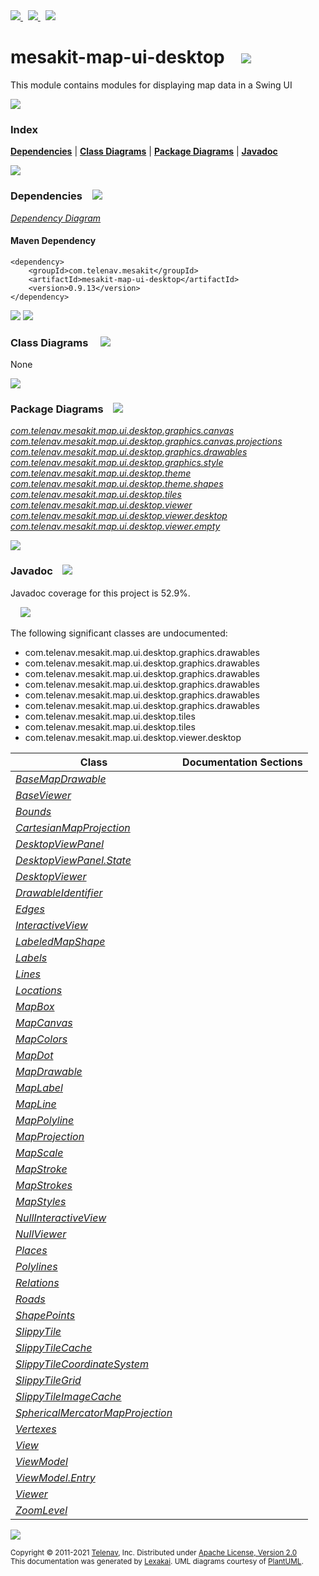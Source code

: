 [//]: # (start-user-text)

<a href="https://www.mesakit.org">
<img src="https://telenav.github.io/telenav-assets/images/icons/web-32.png" srcset="https://telenav.github.io/telenav-assets/images/icons/web-32-2x.png 2x"/>
</a>
&nbsp;
<a href="https://twitter.com/openmesakit">
<img src="https://telenav.github.io/telenav-assets/images/logos/twitter/twitter-32.png" srcset="https://telenav.github.io/telenav-assets/images/logos/twitter/twitter-32-2x.png 2x"/>
</a>
&nbsp;
<a href="https://mesakit.zulipchat.com">
<img src="https://telenav.github.io/telenav-assets/images/logos/zulip/zulip-32.png" srcset="https://telenav.github.io/telenav-assets/images/logos/zulip/zulip-32-2x.png 2x"/>
</a>

[//]: # (end-user-text)

# mesakit-map-ui-desktop &nbsp;&nbsp; <img src="https://telenav.github.io/telenav-assets/images/icons//window-32.png" srcset="https://telenav.github.io/telenav-assets/images/icons//window-32-2x.png 2x"/>

This module contains modules for displaying map data in a Swing UI

<img src="https://telenav.github.io/telenav-assets/images/separators/horizontal-line-512.png" srcset="https://telenav.github.io/telenav-assets/images/separators/horizontal-line-512-2x.png 2x"/>

### Index



[**Dependencies**](#dependencies) | [**Class Diagrams**](#class-diagrams) | [**Package Diagrams**](#package-diagrams) | [**Javadoc**](#javadoc)

<img src="https://telenav.github.io/telenav-assets/images/separators/horizontal-line-512.png" srcset="https://telenav.github.io/telenav-assets/images/separators/horizontal-line-512-2x.png 2x"/>

### Dependencies <a name="dependencies"></a> &nbsp;&nbsp; <img src="https://telenav.github.io/telenav-assets/images/icons/dependencies-32.png" srcset="https://telenav.github.io/telenav-assets/images/icons/dependencies-32-2x.png 2x"/>

[*Dependency Diagram*](https://www.mesakit.org/0.9.13/lexakai/mesakit/mesakit-map/ui/desktop/documentation/diagrams/dependencies.svg)

#### Maven Dependency

    <dependency>
        <groupId>com.telenav.mesakit</groupId>
        <artifactId>mesakit-map-ui-desktop</artifactId>
        <version>0.9.13</version>
    </dependency>

<img src="https://telenav.github.io/telenav-assets/images/separators/horizontal-line-128.png" srcset="https://telenav.github.io/telenav-assets/images/separators/horizontal-line-128-2x.png 2x"/>

[//]: # (start-user-text)



[//]: # (end-user-text)

<img src="https://telenav.github.io/telenav-assets/images/separators/horizontal-line-128.png" srcset="https://telenav.github.io/telenav-assets/images/separators/horizontal-line-128-2x.png 2x"/>

### Class Diagrams <a name="class-diagrams"></a> &nbsp; &nbsp; <img src="https://telenav.github.io/telenav-assets/images/icons/diagram-40.png" srcset="https://telenav.github.io/telenav-assets/images/icons/diagram-40-2x.png 2x"/>

None

<img src="https://telenav.github.io/telenav-assets/images/separators/horizontal-line-128.png" srcset="https://telenav.github.io/telenav-assets/images/separators/horizontal-line-128-2x.png 2x"/>

### Package Diagrams <a name="package-diagrams"></a> &nbsp;&nbsp; <img src="https://telenav.github.io/telenav-assets/images/icons/box-32.png" srcset="https://telenav.github.io/telenav-assets/images/icons/box-32-2x.png 2x"/>

[*com.telenav.mesakit.map.ui.desktop.graphics.canvas*](https://www.mesakit.org/0.9.13/lexakai/mesakit/mesakit-map/ui/desktop/documentation/diagrams/com.telenav.mesakit.map.ui.desktop.graphics.canvas.svg)  
[*com.telenav.mesakit.map.ui.desktop.graphics.canvas.projections*](https://www.mesakit.org/0.9.13/lexakai/mesakit/mesakit-map/ui/desktop/documentation/diagrams/com.telenav.mesakit.map.ui.desktop.graphics.canvas.projections.svg)  
[*com.telenav.mesakit.map.ui.desktop.graphics.drawables*](https://www.mesakit.org/0.9.13/lexakai/mesakit/mesakit-map/ui/desktop/documentation/diagrams/com.telenav.mesakit.map.ui.desktop.graphics.drawables.svg)  
[*com.telenav.mesakit.map.ui.desktop.graphics.style*](https://www.mesakit.org/0.9.13/lexakai/mesakit/mesakit-map/ui/desktop/documentation/diagrams/com.telenav.mesakit.map.ui.desktop.graphics.style.svg)  
[*com.telenav.mesakit.map.ui.desktop.theme*](https://www.mesakit.org/0.9.13/lexakai/mesakit/mesakit-map/ui/desktop/documentation/diagrams/com.telenav.mesakit.map.ui.desktop.theme.svg)  
[*com.telenav.mesakit.map.ui.desktop.theme.shapes*](https://www.mesakit.org/0.9.13/lexakai/mesakit/mesakit-map/ui/desktop/documentation/diagrams/com.telenav.mesakit.map.ui.desktop.theme.shapes.svg)  
[*com.telenav.mesakit.map.ui.desktop.tiles*](https://www.mesakit.org/0.9.13/lexakai/mesakit/mesakit-map/ui/desktop/documentation/diagrams/com.telenav.mesakit.map.ui.desktop.tiles.svg)  
[*com.telenav.mesakit.map.ui.desktop.viewer*](https://www.mesakit.org/0.9.13/lexakai/mesakit/mesakit-map/ui/desktop/documentation/diagrams/com.telenav.mesakit.map.ui.desktop.viewer.svg)  
[*com.telenav.mesakit.map.ui.desktop.viewer.desktop*](https://www.mesakit.org/0.9.13/lexakai/mesakit/mesakit-map/ui/desktop/documentation/diagrams/com.telenav.mesakit.map.ui.desktop.viewer.desktop.svg)  
[*com.telenav.mesakit.map.ui.desktop.viewer.empty*](https://www.mesakit.org/0.9.13/lexakai/mesakit/mesakit-map/ui/desktop/documentation/diagrams/com.telenav.mesakit.map.ui.desktop.viewer.empty.svg)

<img src="https://telenav.github.io/telenav-assets/images/separators/horizontal-line-128.png" srcset="https://telenav.github.io/telenav-assets/images/separators/horizontal-line-128-2x.png 2x"/>

### Javadoc <a name="javadoc"></a> &nbsp;&nbsp; <img src="https://telenav.github.io/telenav-assets/images/icons/books-24.png" srcset="https://telenav.github.io/telenav-assets/images/icons/books-24-2x.png 2x"/>

Javadoc coverage for this project is 52.9%.  
  
&nbsp; &nbsp; <img src="https://telenav.github.io/telenav-assets/images/meter/meter-50-96.png" srcset="https://telenav.github.io/telenav-assets/images/meter/meter-50-96-2x.png 2x"/>


The following significant classes are undocumented:  

- com.telenav.mesakit.map.ui.desktop.graphics.drawables  
- com.telenav.mesakit.map.ui.desktop.graphics.drawables  
- com.telenav.mesakit.map.ui.desktop.graphics.drawables  
- com.telenav.mesakit.map.ui.desktop.graphics.drawables  
- com.telenav.mesakit.map.ui.desktop.graphics.drawables  
- com.telenav.mesakit.map.ui.desktop.graphics.drawables  
- com.telenav.mesakit.map.ui.desktop.tiles  
- com.telenav.mesakit.map.ui.desktop.tiles  
- com.telenav.mesakit.map.ui.desktop.viewer.desktop

| Class | Documentation Sections |
|---|---|
| [*BaseMapDrawable*](https://www.mesakit.org/0.9.13/javadoc/mesakit/mesakit.map.ui.desktop//////////////////////////////////////////////////////////////////////.html) |  |  
| [*BaseViewer*](https://www.mesakit.org/0.9.13/javadoc/mesakit/mesakit.map.ui.desktop/////////////////////////////////////////////////////////////.html) |  |  
| [*Bounds*](https://www.mesakit.org/0.9.13/javadoc/mesakit/mesakit.map.ui.desktop///////////////////////////////////////////////////////.html) |  |  
| [*CartesianMapProjection*](https://www.mesakit.org/0.9.13/javadoc/mesakit/mesakit.map.ui.desktop//////////////////////////////////////////////////////////////////////////////////////.html) |  |  
| [*DesktopViewPanel*](https://www.mesakit.org/0.9.13/javadoc/mesakit/mesakit.map.ui.desktop///////////////////////////////////////////////////////////////////.html) |  |  
| [*DesktopViewPanel.State*](https://www.mesakit.org/0.9.13/javadoc/mesakit/mesakit.map.ui.desktop/////////////////////////////////////////////////////////////////////////.html) |  |  
| [*DesktopViewer*](https://www.mesakit.org/0.9.13/javadoc/mesakit/mesakit.map.ui.desktop////////////////////////////////////////////////////////////////.html) |  |  
| [*DrawableIdentifier*](https://www.mesakit.org/0.9.13/javadoc/mesakit/mesakit.map.ui.desktop/////////////////////////////////////////////////////////////.html) |  |  
| [*Edges*](https://www.mesakit.org/0.9.13/javadoc/mesakit/mesakit.map.ui.desktop//////////////////////////////////////////////////////.html) |  |  
| [*InteractiveView*](https://www.mesakit.org/0.9.13/javadoc/mesakit/mesakit.map.ui.desktop//////////////////////////////////////////////////////////.html) |  |  
| [*LabeledMapShape*](https://www.mesakit.org/0.9.13/javadoc/mesakit/mesakit.map.ui.desktop//////////////////////////////////////////////////////////////////////.html) |  |  
| [*Labels*](https://www.mesakit.org/0.9.13/javadoc/mesakit/mesakit.map.ui.desktop///////////////////////////////////////////////////////.html) |  |  
| [*Lines*](https://www.mesakit.org/0.9.13/javadoc/mesakit/mesakit.map.ui.desktop//////////////////////////////////////////////////////.html) |  |  
| [*Locations*](https://www.mesakit.org/0.9.13/javadoc/mesakit/mesakit.map.ui.desktop//////////////////////////////////////////////////////////.html) |  |  
| [*MapBox*](https://www.mesakit.org/0.9.13/javadoc/mesakit/mesakit.map.ui.desktop/////////////////////////////////////////////////////////////.html) |  |  
| [*MapCanvas*](https://www.mesakit.org/0.9.13/javadoc/mesakit/mesakit.map.ui.desktop/////////////////////////////////////////////////////////////.html) |  |  
| [*MapColors*](https://www.mesakit.org/0.9.13/javadoc/mesakit/mesakit.map.ui.desktop///////////////////////////////////////////////////.html) |  |  
| [*MapDot*](https://www.mesakit.org/0.9.13/javadoc/mesakit/mesakit.map.ui.desktop/////////////////////////////////////////////////////////////.html) |  |  
| [*MapDrawable*](https://www.mesakit.org/0.9.13/javadoc/mesakit/mesakit.map.ui.desktop//////////////////////////////////////////////////////////////////.html) |  |  
| [*MapLabel*](https://www.mesakit.org/0.9.13/javadoc/mesakit/mesakit.map.ui.desktop///////////////////////////////////////////////////////////////.html) |  |  
| [*MapLine*](https://www.mesakit.org/0.9.13/javadoc/mesakit/mesakit.map.ui.desktop//////////////////////////////////////////////////////////////.html) |  |  
| [*MapPolyline*](https://www.mesakit.org/0.9.13/javadoc/mesakit/mesakit.map.ui.desktop//////////////////////////////////////////////////////////////////.html) |  |  
| [*MapProjection*](https://www.mesakit.org/0.9.13/javadoc/mesakit/mesakit.map.ui.desktop/////////////////////////////////////////////////////////////////.html) |  |  
| [*MapScale*](https://www.mesakit.org/0.9.13/javadoc/mesakit/mesakit.map.ui.desktop////////////////////////////////////////////////////////////.html) |  |  
| [*MapStroke*](https://www.mesakit.org/0.9.13/javadoc/mesakit/mesakit.map.ui.desktop////////////////////////////////////////////////////////////.html) |  |  
| [*MapStrokes*](https://www.mesakit.org/0.9.13/javadoc/mesakit/mesakit.map.ui.desktop////////////////////////////////////////////////////.html) |  |  
| [*MapStyles*](https://www.mesakit.org/0.9.13/javadoc/mesakit/mesakit.map.ui.desktop///////////////////////////////////////////////////.html) |  |  
| [*NullInteractiveView*](https://www.mesakit.org/0.9.13/javadoc/mesakit/mesakit.map.ui.desktop////////////////////////////////////////////////////////////////////.html) |  |  
| [*NullViewer*](https://www.mesakit.org/0.9.13/javadoc/mesakit/mesakit.map.ui.desktop///////////////////////////////////////////////////////////.html) |  |  
| [*Places*](https://www.mesakit.org/0.9.13/javadoc/mesakit/mesakit.map.ui.desktop///////////////////////////////////////////////////////.html) |  |  
| [*Polylines*](https://www.mesakit.org/0.9.13/javadoc/mesakit/mesakit.map.ui.desktop//////////////////////////////////////////////////////////.html) |  |  
| [*Relations*](https://www.mesakit.org/0.9.13/javadoc/mesakit/mesakit.map.ui.desktop//////////////////////////////////////////////////////////.html) |  |  
| [*Roads*](https://www.mesakit.org/0.9.13/javadoc/mesakit/mesakit.map.ui.desktop//////////////////////////////////////////////////////.html) |  |  
| [*ShapePoints*](https://www.mesakit.org/0.9.13/javadoc/mesakit/mesakit.map.ui.desktop////////////////////////////////////////////////////////////.html) |  |  
| [*SlippyTile*](https://www.mesakit.org/0.9.13/javadoc/mesakit/mesakit.map.ui.desktop////////////////////////////////////////////////////.html) |  |  
| [*SlippyTileCache*](https://www.mesakit.org/0.9.13/javadoc/mesakit/mesakit.map.ui.desktop/////////////////////////////////////////////////////////.html) |  |  
| [*SlippyTileCoordinateSystem*](https://www.mesakit.org/0.9.13/javadoc/mesakit/mesakit.map.ui.desktop////////////////////////////////////////////////////////////////////.html) |  |  
| [*SlippyTileGrid*](https://www.mesakit.org/0.9.13/javadoc/mesakit/mesakit.map.ui.desktop////////////////////////////////////////////////////////.html) |  |  
| [*SlippyTileImageCache*](https://www.mesakit.org/0.9.13/javadoc/mesakit/mesakit.map.ui.desktop//////////////////////////////////////////////////////////////.html) |  |  
| [*SphericalMercatorMapProjection*](https://www.mesakit.org/0.9.13/javadoc/mesakit/mesakit.map.ui.desktop//////////////////////////////////////////////////////////////////////////////////////////////.html) |  |  
| [*Vertexes*](https://www.mesakit.org/0.9.13/javadoc/mesakit/mesakit.map.ui.desktop/////////////////////////////////////////////////////////.html) |  |  
| [*View*](https://www.mesakit.org/0.9.13/javadoc/mesakit/mesakit.map.ui.desktop///////////////////////////////////////////////.html) |  |  
| [*ViewModel*](https://www.mesakit.org/0.9.13/javadoc/mesakit/mesakit.map.ui.desktop////////////////////////////////////////////////////////////.html) |  |  
| [*ViewModel.Entry*](https://www.mesakit.org/0.9.13/javadoc/mesakit/mesakit.map.ui.desktop//////////////////////////////////////////////////////////////////.html) |  |  
| [*Viewer*](https://www.mesakit.org/0.9.13/javadoc/mesakit/mesakit.map.ui.desktop/////////////////////////////////////////////////.html) |  |  
| [*ZoomLevel*](https://www.mesakit.org/0.9.13/javadoc/mesakit/mesakit.map.ui.desktop///////////////////////////////////////////////////.html) |  |  

[//]: # (start-user-text)



[//]: # (end-user-text)

<img src="https://telenav.github.io/telenav-assets/images/separators/horizontal-line-512.png" srcset="https://telenav.github.io/telenav-assets/images/separators/horizontal-line-512-2x.png 2x"/>

<sub>Copyright &#169; 2011-2021 [Telenav](https://telenav.com), Inc. Distributed under [Apache License, Version 2.0](LICENSE)</sub>  
<sub>This documentation was generated by [Lexakai](https://lexakai.org). UML diagrams courtesy of [PlantUML](https://plantuml.com).</sub>
